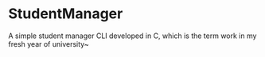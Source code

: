 # StudentManager
A simple student manager CLI developed in C, which is the term work in my fresh year of university~
